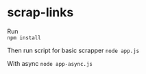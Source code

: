 # scrap-links

Run  
`npm install`

Then run script for basic scrapper
` node app.js `

With async
` node app-async.js `
